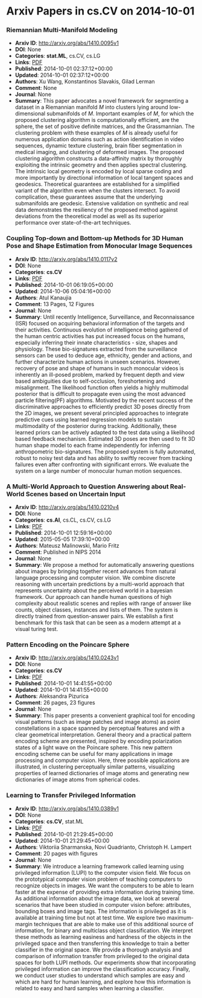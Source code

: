 # Arxiv Papers in cs.CV on 2014-10-01
### Riemannian Multi-Manifold Modeling
- **Arxiv ID**: http://arxiv.org/abs/1410.0095v1
- **DOI**: None
- **Categories**: **stat.ML**, cs.CV, cs.LG
- **Links**: [PDF](http://arxiv.org/pdf/1410.0095v1)
- **Published**: 2014-10-01 02:37:12+00:00
- **Updated**: 2014-10-01 02:37:12+00:00
- **Authors**: Xu Wang, Konstantinos Slavakis, Gilad Lerman
- **Comment**: None
- **Journal**: None
- **Summary**: This paper advocates a novel framework for segmenting a dataset in a Riemannian manifold $M$ into clusters lying around low-dimensional submanifolds of $M$. Important examples of $M$, for which the proposed clustering algorithm is computationally efficient, are the sphere, the set of positive definite matrices, and the Grassmannian. The clustering problem with these examples of $M$ is already useful for numerous application domains such as action identification in video sequences, dynamic texture clustering, brain fiber segmentation in medical imaging, and clustering of deformed images. The proposed clustering algorithm constructs a data-affinity matrix by thoroughly exploiting the intrinsic geometry and then applies spectral clustering. The intrinsic local geometry is encoded by local sparse coding and more importantly by directional information of local tangent spaces and geodesics. Theoretical guarantees are established for a simplified variant of the algorithm even when the clusters intersect. To avoid complication, these guarantees assume that the underlying submanifolds are geodesic. Extensive validation on synthetic and real data demonstrates the resiliency of the proposed method against deviations from the theoretical model as well as its superior performance over state-of-the-art techniques.



### Coupling Top-down and Bottom-up Methods for 3D Human Pose and Shape Estimation from Monocular Image Sequences
- **Arxiv ID**: http://arxiv.org/abs/1410.0117v2
- **DOI**: None
- **Categories**: **cs.CV**
- **Links**: [PDF](http://arxiv.org/pdf/1410.0117v2)
- **Published**: 2014-10-01 06:19:05+00:00
- **Updated**: 2014-10-06 05:04:16+00:00
- **Authors**: Atul Kanaujia
- **Comment**: 13 Pages, 12 Figures
- **Journal**: None
- **Summary**: Until recently Intelligence, Surveillance, and Reconnaissance (ISR) focused on acquiring behavioral information of the targets and their activities. Continuous evolution of intelligence being gathered of the human centric activities has put increased focus on the humans, especially inferring their innate characteristics - size, shapes and physiology. These bio-signatures extracted from the surveillance sensors can be used to deduce age, ethnicity, gender and actions, and further characterize human actions in unseen scenarios. However, recovery of pose and shape of humans in such monocular videos is inherently an ill-posed problem, marked by frequent depth and view based ambiguities due to self-occlusion, foreshortening and misalignment. The likelihood function often yields a highly multimodal posterior that is difficult to propagate even using the most advanced particle filtering(PF) algorithms. Motivated by the recent success of the discriminative approaches to efficiently predict 3D poses directly from the 2D images, we present several principled approaches to integrate predictive cues using learned regression models to sustain multimodality of the posterior during tracking. Additionally, these learned priors can be actively adapted to the test data using a likelihood based feedback mechanism. Estimated 3D poses are then used to fit 3D human shape model to each frame independently for inferring anthropometric bio-signatures. The proposed system is fully automated, robust to noisy test data and has ability to swiftly recover from tracking failures even after confronting with significant errors. We evaluate the system on a large number of monocular human motion sequences.



### A Multi-World Approach to Question Answering about Real-World Scenes based on Uncertain Input
- **Arxiv ID**: http://arxiv.org/abs/1410.0210v4
- **DOI**: None
- **Categories**: **cs.AI**, cs.CL, cs.CV, cs.LG
- **Links**: [PDF](http://arxiv.org/pdf/1410.0210v4)
- **Published**: 2014-10-01 12:59:16+00:00
- **Updated**: 2015-05-05 17:39:10+00:00
- **Authors**: Mateusz Malinowski, Mario Fritz
- **Comment**: Published in NIPS 2014
- **Journal**: None
- **Summary**: We propose a method for automatically answering questions about images by bringing together recent advances from natural language processing and computer vision. We combine discrete reasoning with uncertain predictions by a multi-world approach that represents uncertainty about the perceived world in a bayesian framework. Our approach can handle human questions of high complexity about realistic scenes and replies with range of answer like counts, object classes, instances and lists of them. The system is directly trained from question-answer pairs. We establish a first benchmark for this task that can be seen as a modern attempt at a visual turing test.



### Pattern Encoding on the Poincare Sphere
- **Arxiv ID**: http://arxiv.org/abs/1410.0243v1
- **DOI**: None
- **Categories**: **cs.CV**
- **Links**: [PDF](http://arxiv.org/pdf/1410.0243v1)
- **Published**: 2014-10-01 14:41:55+00:00
- **Updated**: 2014-10-01 14:41:55+00:00
- **Authors**: Aleksandra Pizurica
- **Comment**: 26 pages, 23 figures
- **Journal**: None
- **Summary**: This paper presents a convenient graphical tool for encoding visual patterns (such as image patches and image atoms) as point constellations in a space spanned by perceptual features and with a clear geometrical interpretation. General theory and a practical pattern encoding scheme are presented, inspired by encoding polarization states of a light wave on the Poincare sphere. This new pattern encoding scheme can be useful for many applications in image processing and computer vision. Here, three possible applications are illustrated, in clustering perceptually similar patterns, visualizing properties of learned dictionaries of image atoms and generating new dictionaries of image atoms from spherical codes.



### Learning to Transfer Privileged Information
- **Arxiv ID**: http://arxiv.org/abs/1410.0389v1
- **DOI**: None
- **Categories**: **cs.CV**, stat.ML
- **Links**: [PDF](http://arxiv.org/pdf/1410.0389v1)
- **Published**: 2014-10-01 21:29:45+00:00
- **Updated**: 2014-10-01 21:29:45+00:00
- **Authors**: Viktoriia Sharmanska, Novi Quadrianto, Christoph H. Lampert
- **Comment**: 20 pages with figures
- **Journal**: None
- **Summary**: We introduce a learning framework called learning using privileged information (LUPI) to the computer vision field. We focus on the prototypical computer vision problem of teaching computers to recognize objects in images. We want the computers to be able to learn faster at the expense of providing extra information during training time. As additional information about the image data, we look at several scenarios that have been studied in computer vision before: attributes, bounding boxes and image tags. The information is privileged as it is available at training time but not at test time. We explore two maximum-margin techniques that are able to make use of this additional source of information, for binary and multiclass object classification. We interpret these methods as learning easiness and hardness of the objects in the privileged space and then transferring this knowledge to train a better classifier in the original space. We provide a thorough analysis and comparison of information transfer from privileged to the original data spaces for both LUPI methods. Our experiments show that incorporating privileged information can improve the classification accuracy. Finally, we conduct user studies to understand which samples are easy and which are hard for human learning, and explore how this information is related to easy and hard samples when learning a classifier.



